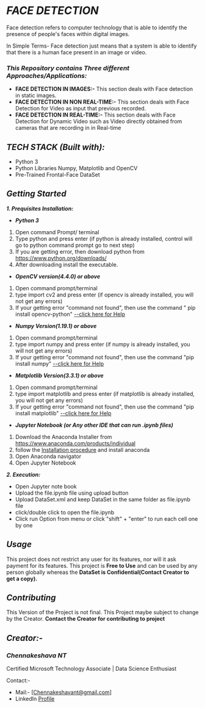 # ***FACE DETECTION*** 
Face detection refers to computer technology that is able to identify the presence of people's faces within digital images.

In Simple Terms- Face detection just means that a system is able to identify that there is a human face present in an image or video.


### ***This Repository contains Three different Approaches/Applications:***
- **FACE DETECTION IN IMAGES:-** This section deals with Face detection in static images.
- **FACE DETECTION IN NON REAL-TIME:-** This section deals with Face Detection for Video as input that previous recorded.
- **FACE DETECTION IN REAL-TIME:-** This section deals with Face Detection for Dynamic Video such as Video directly obtained from cameras that are recording in in Real-time

## ***TECH STACK (Built with):***
- Python 3
- Python Libraries Numpy, Matplotlib and OpenCV
- Pre-Trained Frontal-Face DataSet

## ***Getting Started***
***1. Prequisites Installation:***
- ***Python 3***
1. Open command Prompt/ terminal
2. Type python and press enter (if python is already installed, control will go to python command prompt go to next step)
3. If you are getting error, then download python from https://www.python.org/downloads/
4. After downloading install the executable.
- ***OpenCV version(4.4.0) or above***
1. Open command prompt/terminal
2. type import cv2 and press enter (if opencv is already installed, you  will not get any errors)
3. If your getting error "command not found", then use the command " pip install opencv-python"
[--click here for Help](https://java2blog.com/modulenotfounderror-no-module-named-cv2-python/)
- ***Numpy Version(1.19.1) or above***
1. Open command prompt/terminal
2. type import numpy and press enter (if numpy is already installed, you  will not get any errors)
3. If your getting error "command not found", then use the command "pip install numpy"
[--click here for Help](https://numpy.org/install/)
- ***Matplotlib Version(3.3.1) or above***
1. Open command prompt/terminal
2. type import matplotlib and press enter (if matplotlib is already installed, you  will not get any errors)
3. If your getting error "command not found", then use the command "pip install matplotlib"
[--click here for Help](https://problemsolvingwithpython.com/06-Plotting-with-Matplotlib/06.02-Installing%20Matplotlib/)
- ***Jupyter Notebook (or Any other IDE that can run .ipynb files)***
1. Download the Anaconda Installer from https://www.anaconda.com/products/individual
2. follow the [Installation procedure](https://docs.anaconda.com/anaconda/install/) and install anaconda
3. Open Anaconda navigator
4. Open Jupyter Notebook


***2. Execution:***
- Open Jupyter note book
- Upload the file.ipynb file using upload button
- Upload DataSet.xml and keep DataSet in the same folder as file.ipynb file
- click/double click to open the file.ipynb
- Click run Option from menu or click "shift" + "enter" to run each cell one by one 

## ***Usage***
This project does not restrict any user for its features, nor will it ask payment for its features. This project is **Free to Use** and can be used by any person globally whereas the **DataSet is Confidential(Contact Creator to get a copy).**

## ***Contributing***
This Version of the Project is not final. This Project maybe subject to change by the Creator. 
**Contact the Creator for contributing to project**

## *Creator:-*
### *Chennakeshava NT*

Certified Microsoft Technology Associate | Data Science Enthusiast

Contact:- 
- Mail:- [Chennakeshavant@gmail.com]
- LinkedIn [Profile](https://www.linkedin.com/in/chennakeshavant/)



